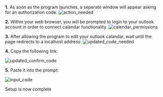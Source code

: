 <b>1.</b> As soon as the program launches, a seperate window will appear asking for an authorization code.
![action_needed](https://github.com/user-attachments/assets/179aa43c-98ef-4abf-a36e-13f3d3b24f97)

<b>2.</b> Within your web browser, you will be prompted to login to your outlook account in order to connect calandar functionality.
![calendar_permissions](https://github.com/user-attachments/assets/30e00668-d844-4e91-b89a-12bd9e01c765)

<b>3.</b> After allowing the program to edit your outlook calandar, wait until the page redirects to a localhost address:
![updated_code_needed](https://github.com/user-attachments/assets/7dff732c-8b8c-4345-8ede-37aaff9faf37)

<b>4.</b> Copy the following link:

![updated_confirm_code](https://github.com/user-attachments/assets/b57f67fb-8ceb-4ff5-ad8d-f790a27a5a68)

<b>5.</b> Paste it into the prompt:

![input_code](https://github.com/user-attachments/assets/030fa00d-67c8-47de-af29-6158d5d1153a)


Setup is now complete
